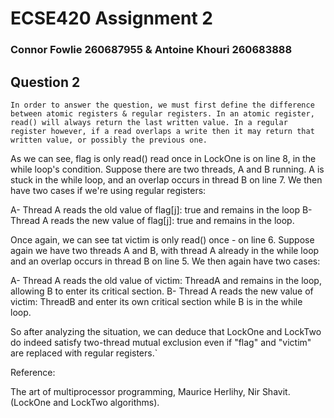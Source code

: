 # ECSE420 Assignment 2### Connor Fowlie 260687955 & Antoine Khouri 260683888## Question 2	In order to answer the question, we must first define the difference between atomic registers & regular registers. In an atomic register, read() will always return the last written value. In a regular register however, if a read overlaps a write then it may return that written value, or possibly the previous one. As we can see, flag is only read() read once in LockOne is on line 8, in the while loop's condition. Suppose there are two threads, A and B running. A is stuck in the while loop, and an overlap occurs in thread B on line 7. We then have two cases if we're using regular registers:A-	Thread A reads the old value of flag[j]: true and remains in the loopB-	Thread A reads the new value of flag[j]: true and remains in the loop. Once again, we can see tat victim is only read() once - on line 6. Suppose again we have two threads A and B, with thread A already in the while loop and an overlap occurs in thread B on line 5. We then again have two cases:A-	Thread A reads the old value of victim: ThreadA and remains in the loop, allowing B to enter its critical section.B-	Thread A reads the new value of victim: ThreadB and enter its own critical section while B is in the while loop.So after analyzing the situation, we can deduce that LockOne and LockTwo do indeed satisfy two-thread mutual exclusion even if "flag" and "victim" are replaced with regular registers.`Reference:The art of multiprocessor programming, Maurice Herlihy, Nir Shavit.(LockOne and LockTwo algorithms).